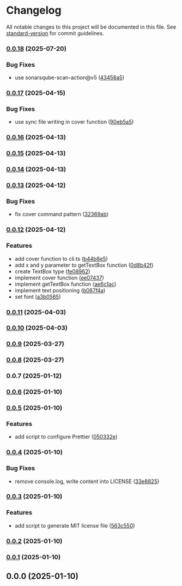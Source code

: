 # Changelog

All notable changes to this project will be documented in this file. See [standard-version](https://github.com/conventional-changelog/standard-version) for commit guidelines.

### [0.0.18](https://github.com/rdarida/bobp/compare/v0.0.17...v0.0.18) (2025-07-20)


### Bug Fixes

* use sonarsqube-scan-action@v5 ([43458a5](https://github.com/rdarida/bobp/commit/43458a5395dd06dac3934c0276c750f84432775a))

### [0.0.17](https://github.com/rdarida/bobp/compare/v0.0.16...v0.0.17) (2025-04-15)


### Bug Fixes

* use sync file writing in cover function ([90eb5a5](https://github.com/rdarida/bobp/commit/90eb5a59c18629a875a88a1c546aead51c462650))

### [0.0.16](https://github.com/rdarida/bobp/compare/v0.0.15...v0.0.16) (2025-04-13)

### [0.0.15](https://github.com/rdarida/bobp/compare/v0.0.14...v0.0.15) (2025-04-13)

### [0.0.14](https://github.com/rdarida/bobp/compare/v0.0.13...v0.0.14) (2025-04-13)

### [0.0.13](https://github.com/rdarida/bobp/compare/v0.0.12...v0.0.13) (2025-04-12)


### Bug Fixes

* fix cover command pattern ([32369ab](https://github.com/rdarida/bobp/commit/32369ab55ac308c33ded9b33e44b3caf2275ed16))

### [0.0.12](https://github.com/rdarida/bobp/compare/v0.0.11...v0.0.12) (2025-04-12)


### Features

* add cover function to cli.ts ([b44b8e5](https://github.com/rdarida/bobp/commit/b44b8e53cb0933468bfcdbd12f49899b19f70941))
* add x and y parameter to getTextBox function ([0d8b42f](https://github.com/rdarida/bobp/commit/0d8b42fd9dc2c19d7964536642b772fc6f89e4a5))
* create TextBox type ([fe08962](https://github.com/rdarida/bobp/commit/fe08962230bea89d337931e41f7641bbe27fda41))
* implement cover function ([ee07437](https://github.com/rdarida/bobp/commit/ee0743734ba624c049b40477f91912d0296e0844))
* implement getTextBox function ([ae6c1ac](https://github.com/rdarida/bobp/commit/ae6c1ac0b96c96cd8d744cc20cb16081ad6414dd))
* implement text positioning ([b087f4a](https://github.com/rdarida/bobp/commit/b087f4a18244e0ca8c2f7d25681ed1a69415312b))
* set font ([a3b0565](https://github.com/rdarida/bobp/commit/a3b05659f085773fc5a6a50053369df5dd12ec78))

### [0.0.11](https://github.com/rdarida/bobp/compare/v0.0.10...v0.0.11) (2025-04-03)

### [0.0.10](https://github.com/rdarida/bobp/compare/v0.0.9...v0.0.10) (2025-04-03)

### [0.0.9](https://github.com/rdarida/bobp/compare/v0.0.7...v0.0.9) (2025-03-27)

### [0.0.8](https://github.com/rdarida/bobp/compare/v0.0.7...v0.0.8) (2025-03-27)

### 0.0.7 (2025-01-12)

### [0.0.6](https://github.com/rdarida/bobp/compare/v0.0.5...v0.0.6) (2025-01-10)

### [0.0.5](https://github.com/rdarida/bobp/compare/v0.0.4...v0.0.5) (2025-01-10)


### Features

* add script to configure Prettier ([050332e](https://github.com/rdarida/bobp/commit/050332ee084cd35df2284e901bd64868c0cb80a8))

### [0.0.4](https://github.com/rdarida/bobp/compare/v0.0.3...v0.0.4) (2025-01-10)


### Bug Fixes

* remove console.log, write content into LICENSE ([33e8825](https://github.com/rdarida/bobp/commit/33e8825a8e34c65340d8625b789a9246a93eef48))

### [0.0.3](https://github.com/rdarida/bobp/compare/v0.0.2...v0.0.3) (2025-01-10)


### Features

* add script to generate MIT license file ([563c550](https://github.com/rdarida/bobp/commit/563c5507c1c0c912606c5b5dce3c83568cf227d1))

### [0.0.2](https://github.com/rdarida/bobp/compare/v0.0.1...v0.0.2) (2025-01-10)

### [0.0.1](https://github.com/rdarida/bobp/compare/v0.0.0...v0.0.1) (2025-01-10)

## 0.0.0 (2025-01-10)
